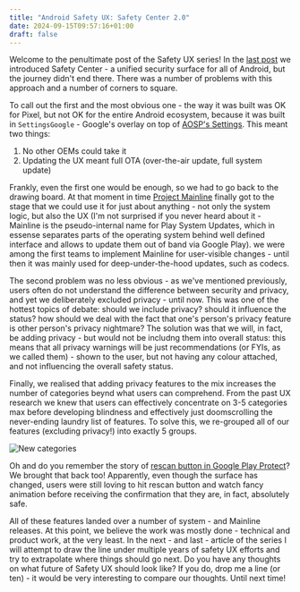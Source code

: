 ```yaml
---
title: "Android Safety UX: Safety Center 2.0"
date: 2024-09-15T09:57:16+01:00
draft: false
---
```


Welcome to the penultimate post of the Safety UX series! In the [last post](https://blog.kirillov.cc/posts/android-safety-ux-safety-centre/) we introduced Safety Center - a unified security surface for all of Android, but the journey didn't end there. There was a number of problems with this approach and a number of corners to square.

To call out the first and the most obvious one - the way it was built was OK for Pixel, but not OK for the entire Android ecosystem, because it was built in `SettingsGoogle` - Google's overlay on top of [AOSP's Settings](https://cs.android.com/android/platform/superproject/main/+/main:packages/apps/Settings/). This meant two things:

1. No other OEMs could take it
2. Updating the UX meant full OTA (over-the-air update, full system update)

Frankly, even the first one would be enough, so we had to go back to the drawing board. At that moment in time [Project Mainline](https://source.android.com/docs/core/ota/modular-system) finally got to the stage that we could use it for just about anything - not only the system logic, but also the UX (I'm not surprised if you never heard about it - Mainline is the pseudo-internal name for Play System Updates, which in essense separates parts of the operating system behind well defined interface and allows to update them out of band via Google Play). we were among the first teams to implement Mainline for user-visible changes - until then it was mainly used for deep-under-the-hood updates, such as codecs.

The second problem was no less obvious - as we've mentioned previously, users often do not understand the difference between security and privacy, and yet we deliberately excluded privacy - until now. This was one of the hottest topics of debate: should we include privacy? should it influence the status? how should we deal with the fact that one's person's privacy feature is other person's privacy nightmare? The solution was that we will, in fact, be adding privacy - but would not be includng them into overall status: this means that all privacy warnings will be just recommendations (or FYIs, as we called them) - shown to the user, but not having any colour attached, and not influencing the overall safety status.

Finally, we realised that adding privacy features to the mix increases the number of categories beynd what users can comprehend. From the past UX research we knew that users can effectively concentrate on 3-5 categories max before developing blindness and effectively just doomscrolling the never-ending laundry list of features. To solve this, we re-grouped all of our features (excluding privacy!) into exactly 5 groups.

![New categories](/static/asux-pv/categories.png)

Oh and do you remember the story of [rescan button in Google Play Protect](https://blog.kirillov.cc/posts/android-safety-ux-google-play-protect/)? We brought that back too! Apparently, even though the surface has changed, users were still loving to hit rescan button and watch fancy animation before receiving the confirmation that they are, in fact, absolutely safe. 

All of these features landed over a number of system - and Mainline releases. At this point, we believe the work was mostly done - technical and product work, at the very least. In the next - and last - article of the series I will attempt to draw the line under multiple years of safety UX efforts and try to extrapolate where things should go next. Do you have any thoughts on what future of Safety UX should look like? If you do, drop me a line (or ten) - it would be very interesting to compare our thoughts. Until next time!
